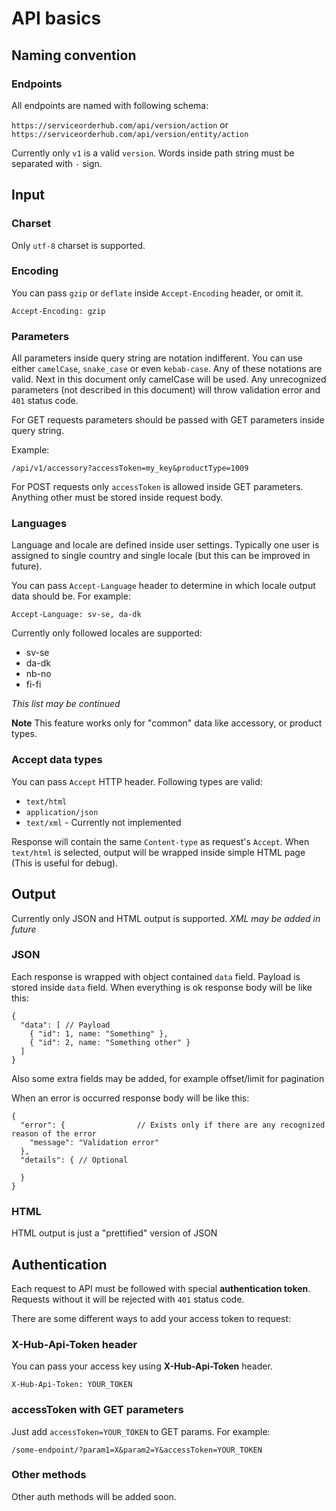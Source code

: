 # API basics

## Naming convention

### Endpoints

All endpoints are named with following schema:

`https://serviceorderhub.com/api/version/action` or
`https://serviceorderhub.com/api/version/entity/action`

Currently only `v1` is a valid `version`. Words inside path string
must be separated with `-` sign.

## Input

### Charset

Only `utf-8` charset is supported.

### Encoding

You can pass `gzip` or `deflate` inside `Accept-Encoding` header,
or omit it.

`Accept-Encoding: gzip`

### Parameters

All parameters inside query string are notation indifferent. You can use
either `camelCase`, `snake_case` or even `kebab-case`. Any of
these notations are valid. Next in this document only camelCase will be
used. Any unrecognized parameters (not described in this document) will
throw validation error and `401` status code.

For GET requests parameters should be passed with GET parameters inside
query string.

Example:

`/api/v1/accessory?accessToken=my_key&productType=1009`

For POST requests only `accessToken` is allowed inside GET parameters.
Anything other must be stored inside request body.

### Languages

Language and locale are defined inside user settings. Typically one user
is assigned to single country and single locale (but this can be
improved in future).

You can pass `Accept-Language` header to determine in which locale
output data should be. For example:

`Accept-Language: sv-se, da-dk`

Currently only followed locales are supported:

-  sv-se
-  da-dk
-  nb-no
-  fi-fi

*This list may be continued*

**Note** This feature works only for "common" data like accessory, or
product types.

### Accept data types

You can pass `Accept` HTTP header. Following types are valid:

-  `text/html`
-  `application/json`
-  `text/xml` - Currently not implemented

Response will contain the same `Content-type` as request's `Accept`.
When `text/html` is selected, output will be wrapped inside simple
HTML page (This is useful for debug).

## Output

Currently only JSON and HTML output is supported. *XML may be added in
future*

### JSON

Each response is wrapped with object contained `data`
field. Payload is stored inside `data` field. When everything is ok
response body will be like this:

```
{
  "data": [ // Payload
    { "id": 1, name: "Something" },
    { "id": 2, name: "Something other" }
  ]
}
```

Also some extra fields may be added, for example offset/limit for
pagination

When an error is occurred response body will be like this:

```
{
  "error": {                // Exists only if there are any recognized reason of the error
    "message": "Validation error"
  },
  "details": { // Optional
  
  }
}
```

### HTML

HTML output is just a "prettified" version of JSON

## Authentication

Each request to API must be followed with special **authentication
token**. Requests without it will be rejected with `401` status code.

There are some different ways to add your access token to request:

### X-Hub-Api-Token header

You can pass your access key using **X-Hub-Api-Token** header.

`X-Hub-Api-Token: YOUR_TOKEN`

### accessToken with GET parameters

Just add `accessToken=YOUR_TOKEN` to GET params. For example:

`/some-endpoint/?param1=X&param2=Y&accessToken=YOUR_TOKEN`

### Other methods

Other auth methods will be added soon.
